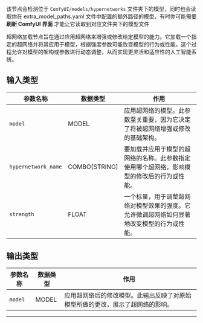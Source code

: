 该节点会检测位于 `ComfyUI/models/hypernetworks` 文件夹下的模型，同时也会读取你在 extra_model_paths.yaml 文件中配置的额外路径的模型，有时你可能需要 **刷新 ComfyUI 界面** 才能让它读取到对应文件夹下的模型文件

超网络加载节点旨在通过应用超网络来增强或修改给定模型的能力。它加载一个指定的超网络并将其应用于模型，根据强度参数可能改变模型的行为或性能。这个过程允许对模型的架构或参数进行动态调整，从而实现更灵活和适应性的人工智能系统。

## 输入类型

| 参数名称 | 数据类型 | 作用 |
| --- | --- | --- |
| `model` | MODEL | 应用超网络的模型。此参数至关重要，因为它决定了将被超网络增强或修改的基础架构。 |
| `hypernetwork_name` | COMBO[STRING] | 要加载并应用于模型的超网络的名称。此参数指定使用哪个超网络，影响模型的修改后的行为或性能。 |
| `strength` | FLOAT | 一个标量，用于调整超网络对模型效果的强度。它允许微调超网络如何显著地改变模型的行为或性能。 |

## 输出类型

| 参数名称 | 数据类型 | 作用 |
| --- | --- | --- |
| `model` | MODEL | 应用超网络后的修改模型。此输出反映了对原始模型所做的更改，展示了超网络的影响。 |

---
